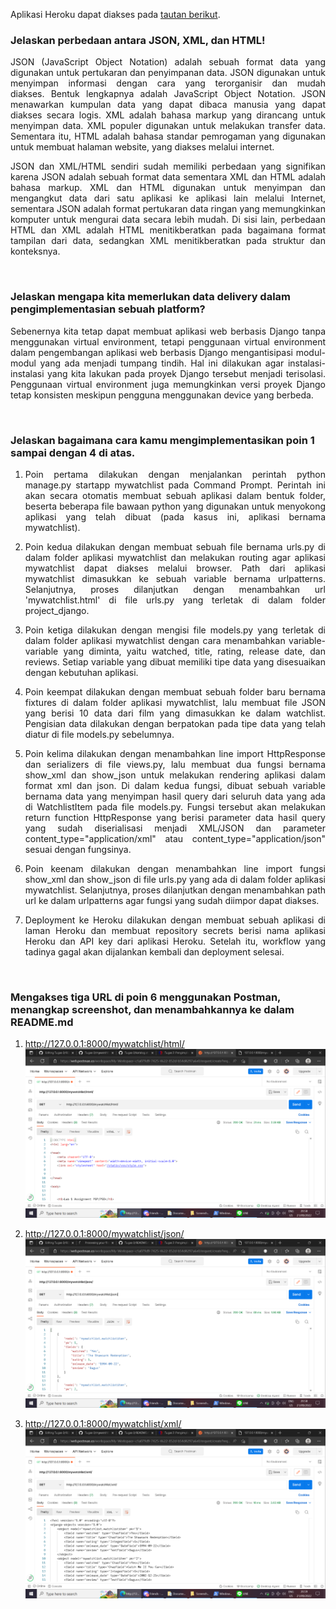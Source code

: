 Aplikasi Heroku dapat diakses pada [tautan berikut](https://watchlist-adish.herokuapp.com/mywatchlist/html/).
<br />

### Jelaskan perbedaan antara JSON, XML, dan HTML!

<p align="justify">JSON (JavaScript Object Notation) adalah sebuah format data yang digunakan untuk pertukaran dan penyimpanan data. JSON digunakan untuk menyimpan informasi dengan cara yang terorganisir dan mudah diakses. Bentuk lengkapnya adalah JavaScript Object Notation. JSON menawarkan kumpulan data yang dapat dibaca manusia yang dapat diakses secara logis. XML adalah bahasa markup yang dirancang untuk menyimpan data. XML populer digunakan untuk melakukan transfer data. Sementara itu, HTML adalah bahasa standar pemrogaman yang digunakan untuk membuat halaman website, yang diakses melalui internet.</p>

<p align="justify">JSON dan XML/HTML sendiri sudah memiliki perbedaan yang signifikan karena JSON adalah sebuah format data sementara XML dan HTML adalah bahasa markup. XML dan HTML digunakan untuk menyimpan dan mengangkut data dari satu aplikasi ke aplikasi lain melalui Internet, sementara JSON adalah format pertukaran data ringan yang memungkinkan komputer untuk mengurai data secara lebih mudah. Di sisi lain, perbedaan HTML dan XML adalah HTML menitikberatkan pada bagaimana format tampilan dari data, sedangkan XML menitikberatkan pada struktur dan konteksnya.</p>

<br />

### Jelaskan mengapa kita memerlukan data delivery dalam pengimplementasian sebuah platform?

<p align="justify"> Sebenernya kita tetap dapat membuat aplikasi web berbasis Django tanpa menggunakan virtual environment, tetapi
penggunaan virtual environment dalam pengembangan aplikasi web berbasis Django mengantisipasi modul-modul yang ada
menjadi tumpang tindih. Hal ini dilakukan agar instalasi-instalasi yang kita lakukan pada proyek Django tersebut
menjadi terisolasi. Penggunaan virtual environment juga memungkinkan versi proyek Django tetap konsisten meskipun
pengguna menggunakan device yang berbeda. </p>


<br />

### Jelaskan bagaimana cara kamu mengimplementasikan poin 1 sampai dengan 4 di atas.

1. <p align="justify">Poin pertama dilakukan dengan menjalankan perintah python manage.py startapp mywatchlist pada Command Prompt. Perintah ini akan secara otomatis membuat sebuah aplikasi dalam bentuk folder, beserta beberapa file bawaan python yang digunakan untuk menyokong aplikasi yang telah dibuat (pada kasus ini, aplikasi bernama mywatchlist). </p>
2. <p align="justify">Poin kedua dilakukan dengan membuat sebuah file bernama urls.py di dalam folder aplikasi mywatchlist dan melakukan routing agar aplikasi mywatchlist dapat diakses melalui browser. Path dari aplikasi mywatchlist dimasukkan ke sebuah variable bernama urlpatterns. Selanjutnya, proses dilanjutkan dengan menambahkan url 'mywatchlist.html' di file urls.py yang terletak di dalam folder project_django. </p>
3. <p align="justify"> Poin ketiga dilakukan dengan mengisi file models.py yang terletak di dalam folder aplikasi mywatchlist dengan cara menambahkan variable-variable yang diminta, yaitu watched, title, rating, release date, dan reviews. Setiap variable yang dibuat memiliki tipe data yang disesuaikan dengan kebutuhan aplikasi.  </p>
4. <p align="justify"> Poin keempat dilakukan dengan membuat sebuah folder baru bernama fixtures di dalam folder aplikasi mywatchlist, lalu membuat file JSON yang berisi 10 data dari film yang dimasukkan ke dalam watchlist. Pengisian data dilakukan dengan berpatokan pada tipe data yang telah diatur di file models.py sebelumnya. </p>
5. <p align="justify"> Poin kelima dilakukan dengan menambahkan line import HttpResponse dan serializers di file views.py, lalu membuat dua fungsi bernama show_xml dan show_json untuk melakukan rendering aplikasi dalam format xml dan json. Di dalam kedua fungsi, dibuat sebuah variable bernama data yang menyimpan hasil query dari seluruh data yang ada di WatchlistItem pada file models.py. Fungsi tersebut akan melakukan return function HttpResponse yang berisi parameter data hasil query yang sudah diserialisasi menjadi XML/JSON dan parameter content_type="application/xml" atau content_type="application/json" sesuai dengan fungsinya. </p>
6. <p align="justify"> Poin keenam dilakukan dengan menambahkan line import fungsi show_xml dan show_json di file urls.py yang ada di dalam folder aplikasi mywatchlist. Selanjutnya, proses dilanjutkan dengan menambahkan path url ke dalam urlpatterns agar fungsi yang sudah diimpor dapat diakses. </p>
7. <p align="justify">Deployment ke Heroku dilakukan dengan membuat sebuah aplikasi di laman Heroku dan membuat repository secrets berisi nama aplikasi Heroku dan API key dari aplikasi Heroku. Setelah itu, workflow yang tadinya gagal akan dijalankan kembali dan deployment selesai. </p>

<br />

### Mengakses tiga URL di poin 6 menggunakan Postman, menangkap screenshot, dan menambahkannya ke dalam README.md
1. http://127.0.0.1:8000/mywatchlist/html/
![Image](/mywatchlist/postman-html.png)

2. http://127.0.0.1:8000/mywatchlist/json/
![Image](/mywatchlist/postman-json.png)

3. http://127.0.0.1:8000/mywatchlist/xml/
![Image](/mywatchlist/postman-xml.png)

